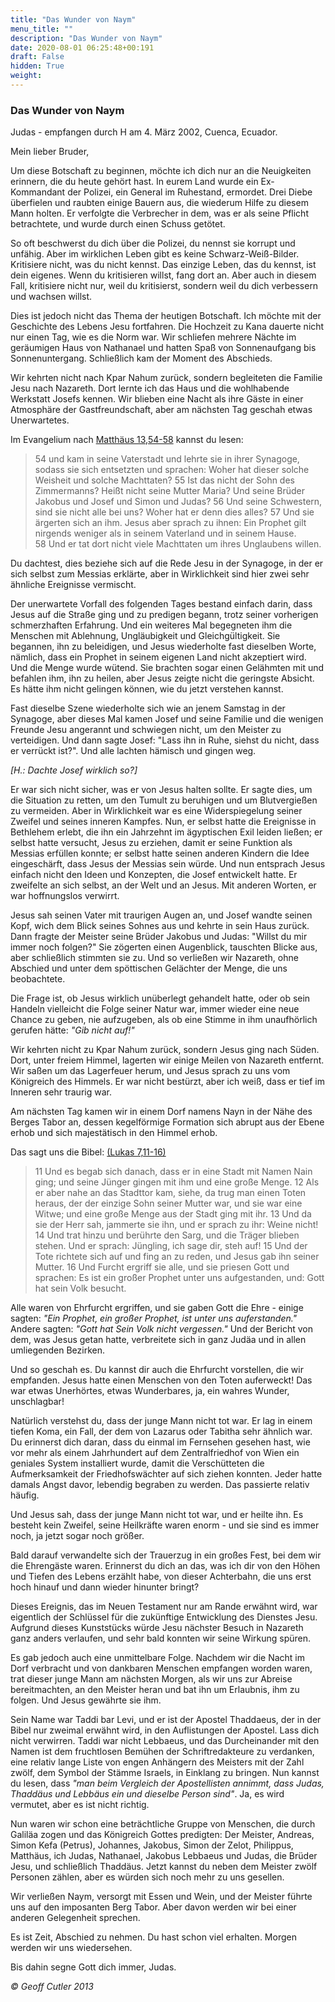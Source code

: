 ```yaml
---
title: "Das Wunder von Naym"
menu_title: ""
description: "Das Wunder von Naym"
date: 2020-08-01 06:25:48+00:191
draft: False
hidden: True
weight:
---
```

### Das Wunder von Naym

Judas - empfangen durch H am 4. März 2002, Cuenca, Ecuador.

Mein lieber Bruder,

Um diese Botschaft zu beginnen, möchte ich dich nur an die Neuigkeiten erinnern, die du heute gehört hast. In eurem Land wurde ein Ex-Kommandant der Polizei, ein General im Ruhestand, ermordet. Drei Diebe überfielen und raubten einige Bauern aus, die wiederum Hilfe zu diesem Mann holten. Er verfolgte die Verbrecher in dem, was er als seine Pflicht betrachtete, und wurde durch einen Schuss getötet.

So oft beschwerst du dich über die Polizei, du nennst sie korrupt und unfähig. Aber im wirklichen Leben gibt es keine Schwarz-Weiß-Bilder. Kritisiere nicht, was du nicht kennst. Das einzige Leben, das du kennst, ist dein eigenes. Wenn du kritisieren willst, fang dort an. Aber auch in diesem Fall, kritisiere nicht nur, weil du kritisierst, sondern weil du dich verbessern und wachsen willst.

Dies ist jedoch nicht das Thema der heutigen Botschaft. Ich möchte mit der Geschichte des Lebens Jesu fortfahren. Die Hochzeit zu Kana dauerte nicht nur einen Tag, wie es die Norm war. Wir schliefen mehrere Nächte im geräumigen Haus von Nathanael und hatten Spaß von Sonnenaufgang bis Sonnenuntergang. Schließlich kam der Moment des Abschieds.

Wir kehrten nicht nach Kpar Nahum zurück, sondern begleiteten die Familie Jesu nach Nazareth. Dort lernte ich das Haus und die wohlhabende Werkstatt Josefs kennen. Wir blieben eine Nacht als ihre Gäste in einer Atmosphäre der Gastfreundschaft, aber am nächsten Tag geschah etwas Unerwartetes.

Im Evangelium nach [Matthäus 13,54-58](https://www.bibleserver.com/LUT/Matthäus13%2C54) kannst du lesen:

> 54 und kam in seine Vaterstadt und lehrte sie in ihrer Synagoge, sodass sie sich entsetzten und sprachen: Woher hat dieser solche Weisheit und solche Machttaten? 55 Ist das nicht der Sohn des Zimmermanns? Heißt nicht seine Mutter Maria? Und seine Brüder Jakobus und Josef und Simon und Judas? 56 Und seine Schwestern, sind sie nicht alle bei uns? Woher hat er denn dies alles? 57 Und sie ärgerten sich an ihm. Jesus aber sprach zu ihnen: Ein Prophet gilt nirgends weniger als in seinem Vaterland und in seinem Hause. 58 Und er tat dort nicht viele Machttaten um ihres Unglaubens willen.

Du dachtest, dies beziehe sich auf die Rede Jesu in der Synagoge, in der er sich selbst zum Messias erklärte, aber in Wirklichkeit sind hier zwei sehr ähnliche Ereignisse vermischt.

Der unerwartete Vorfall des folgenden Tages bestand einfach darin, dass Jesus auf die Straße ging und zu predigen begann, trotz seiner vorherigen schmerzhaften Erfahrung. Und ein weiteres Mal begegneten ihm die Menschen mit Ablehnung, Ungläubigkeit und Gleichgültigkeit. Sie begannen, ihn zu beleidigen, und Jesus wiederholte fast dieselben Worte, nämlich, dass ein Prophet in seinem eigenen Land nicht akzeptiert wird. Und die Menge wurde wütend. Sie brachten sogar einen Gelähmten mit und befahlen ihm, ihn zu heilen, aber Jesus zeigte nicht die geringste Absicht. Es hätte ihm nicht gelingen können, wie du jetzt verstehen kannst.

Fast dieselbe Szene wiederholte sich wie an jenem Samstag in der Synagoge, aber dieses Mal kamen Josef und seine Familie und die wenigen Freunde Jesu angerannt und schwiegen nicht, um den Meister zu verteidigen. Und dann sagte Josef: "Lass ihn in Ruhe, siehst du nicht, dass er verrückt ist?". Und alle lachten hämisch und gingen weg.

*[H.: Dachte Josef wirklich so?]*

Er war sich nicht sicher, was er von Jesus halten sollte. Er sagte dies, um die Situation zu retten, um den Tumult zu beruhigen und um Blutvergießen zu vermeiden. Aber in Wirklichkeit war es eine Widerspiegelung seiner Zweifel und seines inneren Kampfes. Nun, er selbst hatte die Ereignisse in Bethlehem erlebt, die ihn ein Jahrzehnt im ägyptischen Exil leiden ließen; er selbst hatte versucht, Jesus zu erziehen, damit er seine Funktion als Messias erfüllen konnte; er selbst hatte seinen anderen Kindern die Idee eingeschärft, dass Jesus der Messias sein würde. Und nun entsprach Jesus einfach nicht den Ideen und Konzepten, die Josef entwickelt hatte. Er zweifelte an sich selbst, an der Welt und an Jesus. Mit anderen Worten, er war hoffnungslos verwirrt.

Jesus sah seinen Vater mit traurigen Augen an, und Josef wandte seinen Kopf, wich dem Blick seines Sohnes aus und kehrte in sein Haus zurück. Dann fragte der Meister seine Brüder Jakobus und Judas: "Willst du mir immer noch folgen?" Sie zögerten einen Augenblick, tauschten Blicke aus, aber schließlich stimmten sie zu. Und so verließen wir Nazareth, ohne Abschied und unter dem spöttischen Gelächter der Menge, die uns beobachtete.

Die Frage ist, ob Jesus wirklich unüberlegt gehandelt hatte, oder ob sein Handeln vielleicht die Folge seiner Natur war, immer wieder eine neue Chance zu geben, nie aufzugeben, als ob eine Stimme in ihm unaufhörlich gerufen hätte: *"Gib nicht auf!"*

Wir kehrten nicht zu Kpar Nahum zurück, sondern Jesus ging nach Süden. Dort, unter freiem Himmel, lagerten wir einige Meilen von Nazareth entfernt. Wir saßen um das Lagerfeuer herum, und Jesus sprach zu uns vom Königreich des Himmels. Er war nicht bestürzt, aber ich weiß, dass er tief im Inneren sehr traurig war.

Am nächsten Tag kamen wir in einem Dorf namens Nayn in der Nähe des Berges Tabor an, dessen kegelförmige Formation sich abrupt aus der Ebene erhob und sich majestätisch in den Himmel erhob.

Das sagt uns die Bibel: [(Lukas 7,11-16)](https://www.bibleserver.com/LUT/Lukas7%2C11-16)

> 11 Und es begab sich danach, dass er in eine Stadt mit Namen Nain ging; und seine Jünger gingen mit ihm und eine große Menge. 12 Als er aber nahe an das Stadttor kam, siehe, da trug man einen Toten heraus, der der einzige Sohn seiner Mutter war, und sie war eine Witwe; und eine große Menge aus der Stadt ging mit ihr. 13 Und da sie der Herr sah, jammerte sie ihn, und er sprach zu ihr: Weine nicht! 14 Und trat hinzu und berührte den Sarg, und die Träger blieben stehen. Und er sprach: Jüngling, ich sage dir, steh auf! 15 Und der Tote richtete sich auf und fing an zu reden, und Jesus gab ihn seiner Mutter. 16 Und Furcht ergriff sie alle, und sie priesen Gott und sprachen: Es ist ein großer Prophet unter uns aufgestanden, und: Gott hat sein Volk besucht.

Alle waren von Ehrfurcht ergriffen, und sie gaben Gott die Ehre - einige sagten: *"Ein Prophet, ein großer Prophet, ist unter uns auferstanden."* Andere sagten: *"Gott hat Sein Volk nicht vergessen."* Und der Bericht von dem, was Jesus getan hatte, verbreitete sich in ganz Judäa und in allen umliegenden Bezirken.

Und so geschah es. Du kannst dir auch die Ehrfurcht vorstellen, die wir empfanden. Jesus hatte einen Menschen von den Toten auferweckt! Das war etwas Unerhörtes, etwas Wunderbares, ja, ein wahres Wunder, unschlagbar!

Natürlich verstehst du, dass der junge Mann nicht tot war. Er lag in einem tiefen Koma, ein Fall, der dem von Lazarus oder Tabitha sehr ähnlich war. Du erinnerst dich daran, dass du einmal im Fernsehen gesehen hast, wie vor mehr als einem Jahrhundert auf dem Zentralfriedhof von Wien ein geniales System installiert wurde, damit die Verschütteten die Aufmerksamkeit der Friedhofswächter auf sich ziehen konnten. Jeder hatte damals Angst davor, lebendig begraben zu werden. Das passierte relativ häufig.

Und Jesus sah, dass der junge Mann nicht tot war, und er heilte ihn. Es besteht kein Zweifel, seine Heilkräfte waren enorm - und sie sind es immer noch, ja jetzt sogar noch größer.

Bald darauf verwandelte sich der Trauerzug in ein großes Fest, bei dem wir die Ehrengäste waren. Erinnerst du dich an das, was ich dir von den Höhen und Tiefen des Lebens erzählt habe, von dieser Achterbahn, die uns erst hoch hinauf und dann wieder hinunter bringt?

Dieses Ereignis, das im Neuen Testament nur am Rande erwähnt wird, war eigentlich der Schlüssel für die zukünftige Entwicklung des Dienstes Jesu. Aufgrund dieses Kunststücks würde Jesu nächster Besuch in Nazareth ganz anders verlaufen, und sehr bald konnten wir seine Wirkung spüren.

Es gab jedoch auch eine unmittelbare Folge. Nachdem wir die Nacht im Dorf verbracht und von dankbaren Menschen empfangen worden waren, trat dieser junge Mann am nächsten Morgen, als wir uns zur Abreise bereitmachten, an den Meister heran und bat ihn um Erlaubnis, ihm zu folgen. Und Jesus gewährte sie ihm.

Sein Name war Taddi bar Levi, und er ist der Apostel Thaddaeus, der in der Bibel nur zweimal erwähnt wird, in den Auflistungen der Apostel. Lass dich nicht verwirren. Taddi war nicht Lebbaeus, und das Durcheinander mit den Namen ist dem fruchtlosen Bemühen der Schriftredakteure zu verdanken, eine relativ lange Liste von engen Anhängern des Meisters mit der Zahl zwölf, dem Symbol der Stämme Israels, in Einklang zu bringen. Nun kannst du lesen, dass *"man beim Vergleich der Apostellisten annimmt, dass Judas, Thaddäus und Lebbäus ein und dieselbe Person sind"*. Ja, es wird vermutet, aber es ist nicht richtig.

Nun waren wir schon eine beträchtliche Gruppe von Menschen, die durch Galiläa zogen und das Königreich Gottes predigten: Der Meister, Andreas, Simon Kefa (Petrus), Johannes, Jakobus, Simon der Zelot, Philippus, Matthäus, ich Judas, Nathanael, Jakobus Lebbaeus und Judas, die Brüder Jesu, und schließlich Thaddäus. Jetzt kannst du neben dem Meister zwölf Personen zählen, aber es würden sich noch mehr zu uns gesellen.

Wir verließen Naym, versorgt mit Essen und Wein, und der Meister führte uns auf den imposanten Berg Tabor. Aber davon werden wir bei einer anderen Gelegenheit sprechen.

Es ist Zeit, Abschied zu nehmen. Du hast schon viel erhalten. Morgen werden wir uns wiedersehen.

Bis dahin segne Gott dich immer, Judas.

*© Geoff Cutler 2013*
